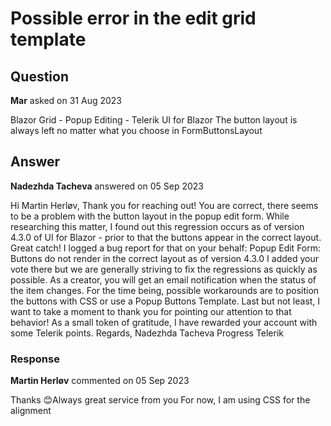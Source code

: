 # Possible error in the edit grid template

## Question

**Mar** asked on 31 Aug 2023

Blazor Grid - Popup Editing - Telerik UI for Blazor <GridSettings> <GridPopupEditSettings MaxWidth="600px" MaxHeight="300px" Class="custom-popup"> </GridPopupEditSettings> <GridPopupEditFormSettings Orientation="@FormOrientation.Horizontal" ButtonsLayout="FormButtonsLayout.Center" Columns="2"> </GridPopupEditFormSettings> </GridSettings> The button layout is always left no matter what you choose in FormButtonsLayout

## Answer

**Nadezhda Tacheva** answered on 05 Sep 2023

Hi Martin Herløv, Thank you for reaching out! You are correct, there seems to be a problem with the button layout in the popup edit form. While researching this matter, I found out this regression occurs as of version 4.3.0 of UI for Blazor - prior to that the buttons appear in the correct layout. Great catch! I logged a bug report for that on your behalf: Popup Edit Form: Buttons do not render in the correct layout as of version 4.3.0 I added your vote there but we are generally striving to fix the regressions as quickly as possible. As a creator, you will get an email notification when the status of the item changes. For the time being, possible workarounds are to position the buttons with CSS or use a Popup Buttons Template. Last but not least, I want to take a moment to thank you for pointing our attention to that behavior! As a small token of gratitude, I have rewarded your account with some Telerik points. Regards, Nadezhda Tacheva Progress Telerik

### Response

**Martin Herløv** commented on 05 Sep 2023

Thanks 😊Always great service from you For now, I am using CSS for the alignment
